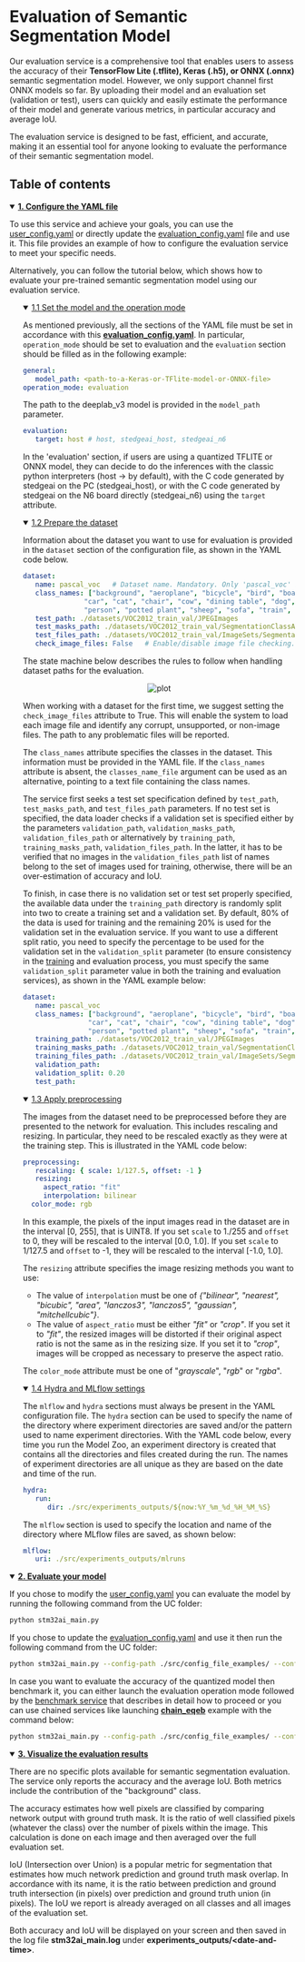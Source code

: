 # Evaluation of Semantic Segmentation Model

Our evaluation service is a comprehensive tool that enables users to assess the accuracy of their **TensorFlow Lite (.tflite), Keras (.h5), or ONNX (.onnx)** semantic segmentation model. However, we only support channel first ONNX models so far. By uploading their model and an evaluation set (validation or test), users can quickly and easily estimate the performance of their model and generate various metrics, in particular accuracy and average IoU.

The evaluation service is designed to be fast, efficient, and accurate, making it an essential tool for anyone looking to evaluate the performance of their semantic segmentation model.

## <a id="">Table of contents</a>

<details open><summary><a href="#1"><b>1. Configure the YAML file</b></a></summary><a id="1"></a>

To use this service and achieve your goals, you can use the [user_config.yaml](../user_config.yaml) or directly update the [evaluation_config.yaml](../src/config_file_examples/evaluation_config.yaml) file and use it. This file provides an example of how to configure the evaluation service to meet your specific needs.

Alternatively, you can follow the tutorial below, which shows how to evaluate your pre-trained semantic segmentation model using our evaluation service.

<ul><details open><summary><a href="#1-1">1.1 Set the model and the operation mode</a></summary><a id="1-1"></a>

As mentioned previously, all the sections of the YAML file must be set in accordance with this **[evaluation_config.yaml](../src/config_file_examples/evaluation_config.yaml)**.
In particular, `operation_mode` should be set to evaluation and the `evaluation` section should be filled as in the following example: 

```yaml
general:
   model_path: <path-to-a-Keras-or-TFlite-model-or-ONNX-file> 
operation_mode: evaluation
```
The path to the deeplab_v3 model is provided in the `model_path` parameter.

```yaml
evaluation:
   target: host # host, stedgeai_host, stedgeai_n6
```
In the 'evaluation' section, if users are using a quantized TFLITE or ONNX model, they can decide to do the inferences with the classic python interpreters (host -> by default), with the C code generated by stedgeai on the PC (stedgeai_host), or with the C code generated by stedgeai on the N6 board directly (stedgeai_n6) using the `target` attribute.

</details></ul>
<ul><details open><summary><a href="#1-2">1.2 Prepare the dataset</a></summary><a id="1-2"></a>

Information about the dataset you want to use for evaluation is provided in the `dataset` section of the configuration file, as shown in the YAML code below.

```yaml
dataset:
   name: pascal_voc   # Dataset name. Mandatory. Only 'pascal_voc' is supported for the time being
   class_names: ["background", "aeroplane", "bicycle", "bird", "boat", "bottle", "bus",
               "car", "cat", "chair", "cow", "dining table", "dog", "horse", "motorbike",
               "person", "potted plant", "sheep", "sofa", "train", "tv/monitor"]
   test_path: ./datasets/VOC2012_train_val/JPEGImages                              # Path to directory containing the images of the test set.
   test_masks_path: ./datasets/VOC2012_train_val/SegmentationClassAug             # Path to directory containing the masks of the test set
   test_files_path: ./datasets/VOC2012_train_val/ImageSets/Segmentation/val.txt    # Path to file containing the list of images names to be considered in 'test_path' and 'test_mask_path' for test set 
   check_image_files: False   # Enable/disable image file checking.
```
The state machine below describes the rules to follow when handling dataset paths for the evaluation.
<div align="center" style="width:50%; margin: auto;">

![plot](../../common/doc/img/state_machine_evaluation.JPG)
</div>

When working with a dataset for the first time, we suggest setting the `check_image_files` attribute to True. This will enable the system to load each image file and identify any corrupt, unsupported, 
or non-image files. The path to any problematic files will be reported.

The `class_names` attribute specifies the classes in the dataset. This information must be provided in the YAML file. If the `class_names` attribute is absent, the `classes_name_file` argument can be used as an alternative, pointing to a text file containing the class names.

The service first seeks a test set specification defined by `test_path`, `test_masks_path`, and `test_files_path` parameters. If no test set is specified, the data loader checks if a validation set is specified either by the parameters `validation_path`, `validation_masks_path`, `validation_files_path` or alternatively by `training_path`, `training_masks_path`, `validation_files_path`. In the latter, it has to be verified that no images in the `validation_files_path` list of names belong to the set of images used for training, otherwise, there will be an over-estimation of accuracy and IoU.

To finish, in case there is no validation set or test set properly specified, the available data under the `training_path` directory is randomly split into two to create a training set and a validation set. 
By default, 80% of the data is used for training and the remaining 20% is used for the validation set in the evaluation service.
If you want to use a different split ratio, you need to specify the percentage to be used for the validation set in the `validation_split` parameter (to ensure consistency in the [training](./README_TRAINING.md) and evaluation process, you must specify the same `validation_split` parameter value in both the training and evaluation services), as shown in the YAML example below:

```yaml
dataset:
   name: pascal_voc
   class_names: ["background", "aeroplane", "bicycle", "bird", "boat", "bottle", "bus",
                "car", "cat", "chair", "cow", "dining table", "dog", "horse", "motorbike",
                "person", "potted plant", "sheep", "sofa", "train", "tv/monitor"]
   training_path: ./datasets/VOC2012_train_val/JPEGImages                                 # Path to train jpeg images
   training_masks_path: ./datasets/VOC2012_train_val/SegmentationClassAug                 # Path to train masks files
   training_files_path: ./datasets/VOC2012_train_val/ImageSets/Segmentation/trainaug.txt  # Path to file listing the images names for training
   validation_path:
   validation_split: 0.20
   test_path:
```

</details></ul>
<ul><details open><summary><a href="#1-3">1.3 Apply preprocessing</a></summary><a id="1-3"></a>

The images from the dataset need to be preprocessed before they are presented to the network for evaluation. This includes rescaling and resizing. In particular, they need to be rescaled exactly as they were at the training step. This is illustrated in the YAML code below:

```yaml
preprocessing:
   rescaling: { scale: 1/127.5, offset: -1 }
   resizing: 
     aspect_ratio: "fit"
     interpolation: bilinear
  color_mode: rgb
```

In this example, the pixels of the input images read in the dataset are in the interval [0, 255], that is UINT8. If you set `scale` to 1./255 and `offset` to 0, they will be rescaled to the interval [0.0, 1.0]. 
If you set `scale` to 1/127.5 and `offset` to -1, they will be rescaled to the interval [-1.0, 1.0].

The `resizing` attribute specifies the image resizing methods you want to use:
- The value of `interpolation` must be one of *{"bilinear", "nearest", "bicubic", "area", "lanczos3", "lanczos5", "gaussian", "mitchellcubic"}*.
- The value of `aspect_ratio` must be either *"fit"* or *"crop"*. If you set it to *"fit"*, the resized images will be distorted if their original aspect ratio is not the same as in the resizing size. 
If you set it to *"crop"*, images will be cropped as necessary to preserve the aspect ratio.

The `color_mode` attribute must be one of "*grayscale*", "*rgb*" or "*rgba*".

</details></ul>
<ul><details open><summary><a href="#1-4">1.4 Hydra and MLflow settings</a></summary><a id="1-4"></a>

The `mlflow` and `hydra` sections must always be present in the YAML configuration file. The `hydra` section can be used to specify the name of the directory where experiment directories are saved and/or the pattern used to name experiment directories. With the YAML code below, every time you run the Model Zoo, an experiment directory is created that contains all the directories and files created during the run. The names of experiment directories are all unique as they are based on the date and time of the run.

```yaml
hydra:
   run:
      dir: ./src/experiments_outputs/${now:%Y_%m_%d_%H_%M_%S}
```

The `mlflow` section is used to specify the location and name of the directory where MLflow files are saved, as shown below:

```yaml
mlflow:
   uri: ./src/experiments_outputs/mlruns
```

</details></ul>
</details>
<details open><summary><a href="#2"><b>2. Evaluate your model</b></a></summary><a id="2"></a>

If you chose to modify the [user_config.yaml](../user_config.yaml) you can evaluate the model by running the following command from the UC folder:

```bash
python stm32ai_main.py 
```
If you chose to update the [evaluation_config.yaml](../src/config_file_examples/evaluation_config.yaml) and use it then run the following command from the UC folder: 

```bash
python stm32ai_main.py --config-path ./src/config_file_examples/ --config-name evaluation_config.yaml
```
In case you want to evaluate the accuracy of the quantized model then benchmark it, you can either launch the evaluation operation mode followed by the [benchmark service](./README_BENCHMARKING.md) that describes in detail how to proceed or you can use chained services like launching **[chain_eqeb](../src/config_file_examples/chain_eqeb_config.yaml)** example with the command below:

```bash
python stm32ai_main.py --config-path ./src/config_file_examples/ --config-name chain_eqeb_config.yaml
```

</details>
<details open><summary><a href="#3"><b>3. Visualize the evaluation results</b></a></summary><a id="3"></a>

There are no specific plots available for semantic segmentation evaluation. The service only reports the accuracy and the average IoU. Both metrics include the contribution of the "background" class.

The accuracy estimates how well pixels are classified by comparing network output with ground truth mask. It is the ratio of well classified pixels (whatever the class) over the number of pixels within the image.
This calculation is done on each image and then averaged over the full evaluation set.

IoU (Intersection over Union) is a popular metric for segmentation that estimates how much network prediction and ground truth mask overlap. In accordance with its name,
it is the ratio between prediction and ground truth intersection (in pixels) over prediction and ground truth union (in pixels).
The IoU we report is already averaged on all classes and all images of the evaluation set.

Both accuracy and IoU will be displayed on your screen and then saved in the log file **stm32ai_main.log** under **experiments_outputs/\<date-and-time\>**.

</details>
